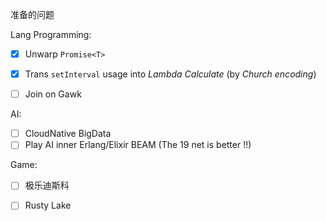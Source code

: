 准备的问题

Lang Programming: 

- [x] Unwarp `Promise<T>`
- [x] Trans `setInterval` usage into *Lambda Calculate* (by *Church encoding*)

- [ ] Join on Gawk

AI: 

- [ ] CloudNative BigData
- [ ] Play AI inner Erlang/Elixir BEAM (The 19 net is better !!)

Game: 

- [ ] 极乐迪斯科
- [ ] Rusty Lake


